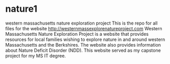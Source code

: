 # nature1
western massachusetts nature exploration project
This is the repo for all files for the website http://westernmassexplorenatureproject.com
Western Massachusetts Nature Exploration Project is a website that provides resources for local families wishing to explore nature in and around western Massachusetts
and the Berkshires. The website also provides information about Nature Deficit Disorder (NDD). 
This website served as my capstone project for my MS IT degree.
